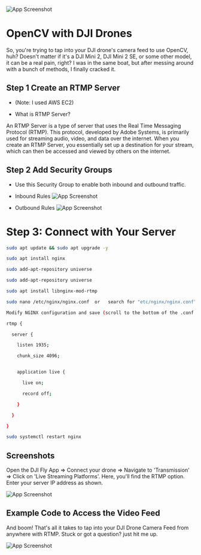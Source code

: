 ![App Screenshot](https://raw.githubusercontent.com/skshadan/Opencv-DJI-Drones/main/images/Slide%2016_9%20-%201.png)
# OpenCV with DJI Drones
So, you're trying to tap into your DJI drone's camera feed to use OpenCV, huh? Doesn't matter if it's a DJI Mini 2, DJI Mini 2 SE, or some other model, it can be a real pain, right? I was in the same boat, but after messing around with a bunch of methods, I finally cracked it.


## Step 1 Create an RTMP Server

- (Note: I used AWS EC2)

- What is RTMP Server?

An RTMP Server is a type of server that uses the Real Time Messaging Protocol (RTMP). This protocol, developed by Adobe Systems, is primarily used for streaming audio, video, and data over the internet. When you create an RTMP Server, you essentially set up a destination for your stream, which can then be accessed and viewed by others on the internet.

## Step 2 Add Security Groups

- Use this Security Group to enable both inbound and outbound traffic.

- Inbound Rules
![App Screenshot](https://raw.githubusercontent.com/skshadan/Opencv-DJI-Drones/main/images/inbound.png)

- Outbound Rules
![App Screenshot](https://raw.githubusercontent.com/skshadan/Opencv-DJI-Drones/main/images/outbound.png)
# Step 3: Connect with Your Server
```bash
sudo apt update && sudo apt upgrade -y
```
```bash
sudo apt install nginx
```
```bash
sudo add-apt-repository universe
```
```bash
sudo add-apt-repository universe
```
```bash
sudo apt install libnginx-mod-rtmp
```
```bash
sudo nano /etc/nginx/nginx.conf  or   search for "etc/nginx/nginx.conf"  with "Win SCP"

Modify NGINX configuration and save (scroll to the bottom of the .conf file and add the following code)
```
```bash
rtmp {

  server {

    listen 1935;

    chunk_size 4096;


    application live {

      live on;

      record off;

    }

  }

}

```
```bash
sudo systemctl restart nginx
```








## Screenshots
Open the DJI Fly App ⇒ Connect your drone ⇒ Navigate to 'Transmission' ⇒ Click on 'Live Streaming Platforms'. Here, you'll find the RTMP option. Enter your server IP address as shown.

![App Screenshot](https://raw.githubusercontent.com/skshadan/Opencv-DJI-Drones/main/images/IMG_5319.png)

## Example Code to Access the Video Feed
And boom! That's all it takes to tap into your DJI Drone Camera Feed from anywhere with RTMP. Stuck or got a question?
just hit me up.

![App Screenshot](https://raw.githubusercontent.com/skshadan/Opencv-DJI-Drones/main/images/code.png)
